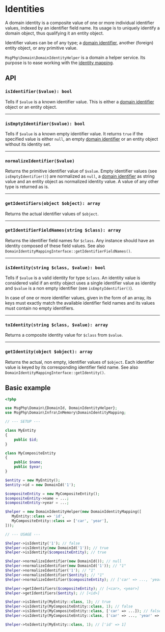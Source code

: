 # Identities

A domain identity is a composite value of one or more individual identifier values, indexed by an identifier field name.
Its usage is to uniquely identify a domain object, thus qualifying it an entity object.

Identifier values can be of any type; a [domain identifier](identifiers.md), another (foreign) entity object, or any
primitive value.

`MsgPhp\Domain\DomainIdentityHelper` is a domain a helper service. Its purpose is to ease working with the
[identity mapping](identity-mapping.md).

## API

### `isIdentifier($value): bool`

Tells if `$value` is a known identifier value. This is either a [domain identifier](identifiers.md) object or an entity
object.

---

### `isEmptyIdentifier($value): bool`

Tells if `$value` is a known empty identifier value. It returns `true` if the specified value is either `null`, an empty
[domain identifier](identifiers.md) or an entity object without its identity set.

---

### `normalizeIdentifier($value)`

Returns the primitive identifier value of `$value`. Empty identifier values (see `isEmptyIdentifier()`) are normalized
as `null`, a [domain identifier](identifiers.md) as string value and an entity object as normalized identity value.
A value of any other type is returned as is.

---

### `getIdentifiers(object $object): array`

Returns the actual identifier values of `$object`.

---

### `getIdentifierFieldNames(string $class): array`

Returns the identifier field names for `$class`. Any instance should have an identity composed of these field values.
See also `DomainIdentityMappingInterface::getIdentifierFieldNames()`.

---

### `isIdentity(string $class, $value): bool`

Tells if `$value` is a valid identity for type `$class`. An identity value is considered valid if an entity object uses
a single identifier value as identity and `$value` is a non empty identifier (see `isEmptyIdentifier()`).

In case of one or more identifier values, given in the form of an array, its keys must exactly match the available
identifier field names and its values must contain no empty identifiers.

---

### `toIdentity(string $class, $value): array`

Returns a composite identity value for `$class` from `$value`.

---

### `getIdentity(object $object): array`

Returns the actual, non empty, identifier values of `$object`. Each identifier value is keyed by its corresponding
identifier field name. See also `DomainIdentityMappingInterface::getIdentity()`.

## Basic example

```php
<?php

use MsgPhp\Domain\{DomainId, DomainIdentityHelper};
use MsgPhp\Domain\Infra\InMemory\DomainIdentityMapping;

// --- SETUP ---

class MyEntity
{
    public $id;
}

class MyCompositeEntity
{
    public $name;
    public $year;
}

$entity = new MyEntity();
$entity->id = new DomainId('1');

$compositeEntity = new MyCompositeEntity();
$compositeEntity->name = ...;
$compositeEntity->year = ...;

$helper = new DomainIdentityHelper(new DomainIdentityMapping([
   MyEntity::class => 'id',
   MyCompositeEntity::class => ['car', 'year'],
]));

// --- USAGE ---

$helper->isIdentity('1'); // false
$helper->isIdentity(new DomainId('1')); // true
$helper->isIdentity($compositeEntity); // true

$helper->normalizeIdentifier(new DomainId()); // null
$helper->normalizeIdentifier(new DomainId('1')); // "1"
$helper->normalizeIdentifier('1'); // "1"
$helper->normalizeIdentifier($entity); // "1"
$helper->normalizeIdentifier($compositeEntity); // ['car' => ..., 'year' => ....]

$helper->getIdentifiers($compositeEntity); // [<car>, <year>]
$helper->getIdentifiers($entity); // [<id>]

$helper->isIdentity(MyEntity::class, 1); // true
$helper->isIdentity(MyCompositeEntity::class, 1); // false
$helper->isIdentity(MyCompositeEntity::class, ['car' => ...]); // false
$helper->isIdentity(MyCompositeEntity::class, ['car' => ..., 'year' => ...]); // true

$helper->toIdentity(MyEntity::class, 1); // ['id' => 1]
```

